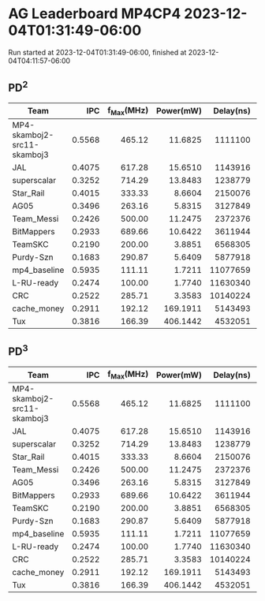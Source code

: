 # AG Leaderboard MP4CP4 2023-12-04T01:31:49-06:00
Run started at 2023-12-04T01:31:49-06:00, finished at 2023-12-04T04:11:57-06:00


## PD<sup>2</sup>
|Team|IPC|f<sub>Max</sub>(MHz)|Power(mW)|Delay(ns)|PD<sup>2</sup>|
|---|--:|--:|--:|--:|--:|
|MP4-skamboj2-src11-skamboj3|0.5568|465.12|11.6825|1111100|14.42|
|JAL|0.4075|617.28|15.6510|1143916|20.48|
|superscalar|0.3252|714.29|13.8483|1238779|21.25|
|Star_Rail|0.4015|333.33|8.6604|2150076|40.04|
|AG05|0.3496|263.16|5.8315|3127849|57.05|
|Team_Messi|0.2426|500.00|11.2475|2372376|63.30|
|BitMappers|0.2933|689.66|10.6422|3611944|138.84|
|TeamSKC|0.2190|200.00|3.8851|6568305|167.61|
|Purdy-Szn|0.1683|290.87|5.6409|5877918|194.89|
|mp4_baseline|0.5935|111.11|1.7211|11077659|211.20|
|L-RU-ready|0.2474|100.00|1.7740|11630340|239.95|
|CRC|0.2522|285.71|3.3583|10140224|345.31|
|cache_money|0.2911|192.12|169.1911|5143493|4476.04|
|Tux|0.3816|166.39|406.1442|4532051|8341.99|

## PD<sup>3</sup>
|Team|IPC|f<sub>Max</sub>(MHz)|Power(mW)|Delay(ns)|PD<sup>3</sup>|
|---|--:|--:|--:|--:|--:|
|MP4-skamboj2-src11-skamboj3|0.5568|465.12|11.6825|1111100|16.02|
|JAL|0.4075|617.28|15.6510|1143916|23.43|
|superscalar|0.3252|714.29|13.8483|1238779|26.33|
|Star_Rail|0.4015|333.33|8.6604|2150076|86.08|
|Team_Messi|0.2426|500.00|11.2475|2372376|150.18|
|AG05|0.3496|263.16|5.8315|3127849|178.45|
|BitMappers|0.2933|689.66|10.6422|3611944|501.48|
|TeamSKC|0.2190|200.00|3.8851|6568305|1100.92|
|Purdy-Szn|0.1683|290.87|5.6409|5877918|1145.56|
|mp4_baseline|0.5935|111.11|1.7211|11077659|2339.64|
|L-RU-ready|0.2474|100.00|1.7740|11630340|2790.76|
|CRC|0.2522|285.71|3.3583|10140224|3501.52|
|cache_money|0.2911|192.12|169.1911|5143493|23022.48|
|Tux|0.3816|166.39|406.1442|4532051|37806.34|
